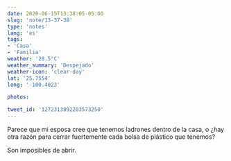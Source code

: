 ```yaml
---
date: 2020-06-15T13:38:05-05:00
slug: 'note/13-37-38'
type: 'notes'
lang: 'es'
tags:
- 'Casa'
- 'Familia'
weather: '28.5°C'
weather_summary: 'Despejado'
weather-icon: 'clear-day'
lat: '25.7554'
long: '-100.4023'

photos:

tweet_id: '1272313892203573250'
---
```

Parece que mi esposa cree que tenemos ladrones dentro de la casa, o ¿hay otra razón para cerrar fuertemente cada bolsa de plástico que tenemos? 

Son imposibles de abrir.  